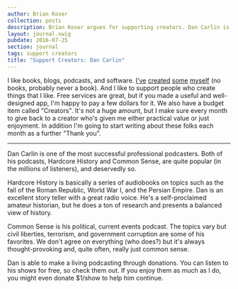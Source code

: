 ```yaml
---
author: Brian Koser
collection: posts
description: Brian Koser argues for supporting creators. Dan Carlin is his first example.
layout: journal.swig
pubdate: 2016-07-25
section: journal
tags: support creators
title: "Support Creators: Dan Carlin"
---
```

I like books, blogs, podcasts, and software. [I've](http://tto.koser.us) [created](https://github.com/briankoser) [some](http://briankoser.com/) [myself](http://koser.us) (no books, probably never a book). And I like to support people who create things that I like. Free services are great, but if you made a useful and well-designed app, I'm happy to pay a few dollars for it. We also have a budget item called "Creators". It's not a huge amount, but I make sure every month to give back to a creator who's given me either practical value or just enjoyment. In addition I'm going to start writing about these folks each month as a further "Thank you".

<hr class="fleuron">

Dan Carlin is one of the most successful professional podcasters. Both of his podcasts, Hardcore History and Common Sense, are quite popular (in the millions of listeners), and deservedly so.

Hardcore History is basically a series of audiobooks on topics such as the fall of the Roman Republic, World War I, and the Persian Empire. Dan is an excellent story teller with a great radio voice. He's a self-proclaimed amateur historian, but he does a ton of research and presents a balanced view of history.

Common Sense is his political, current events podcast. The topics vary but civil liberties, terrorism, and government corruption are some of his favorites. We don't agree on everything (who does?) but it's always thought-provoking and, quite often, really just common sense.

Dan is able to make a living podcasting through donations. You can listen to his shows for free, so check them out. If you enjoy them as much as I do, you might even donate $1/show to help him continue.